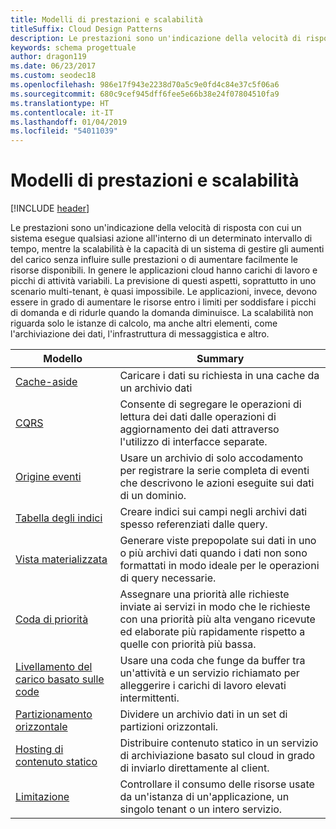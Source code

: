 ```yaml
---
title: Modelli di prestazioni e scalabilità
titleSuffix: Cloud Design Patterns
description: Le prestazioni sono un'indicazione della velocità di risposta con cui un sistema esegue qualsiasi azione all'interno di un determinato intervallo di tempo, mentre la scalabilità è la capacità di un sistema di gestire gli aumenti del carico senza influire sulle prestazioni o di aumentare facilmente le risorse disponibili. In genere le applicazioni cloud hanno carichi di lavoro e picchi di attività variabili. La previsione di questi aspetti, soprattutto in uno scenario multi-tenant, è quasi impossibile. Le applicazioni, invece, devono essere in grado di aumentare le risorse entro i limiti per soddisfare i picchi di domanda e di ridurle quando la domanda diminuisce. La scalabilità non riguarda solo le istanze di calcolo, ma anche altri elementi, come l'archiviazione dei dati, l'infrastruttura di messaggistica e altro.
keywords: schema progettuale
author: dragon119
ms.date: 06/23/2017
ms.custom: seodec18
ms.openlocfilehash: 986e17f943e2238d70a5c9e0fd4c84e37c5f06a6
ms.sourcegitcommit: 680c9cef945dff6fee5e66b38e24f07804510fa9
ms.translationtype: HT
ms.contentlocale: it-IT
ms.lasthandoff: 01/04/2019
ms.locfileid: "54011039"
---
```

# <a name="performance-and-scalability-patterns"></a>Modelli di prestazioni e scalabilità

[!INCLUDE [header](../../_includes/header.md)]

Le prestazioni sono un'indicazione della velocità di risposta con cui un sistema esegue qualsiasi azione all'interno di un determinato intervallo di tempo, mentre la scalabilità è la capacità di un sistema di gestire gli aumenti del carico senza influire sulle prestazioni o di aumentare facilmente le risorse disponibili. In genere le applicazioni cloud hanno carichi di lavoro e picchi di attività variabili. La previsione di questi aspetti, soprattutto in uno scenario multi-tenant, è quasi impossibile. Le applicazioni, invece, devono essere in grado di aumentare le risorse entro i limiti per soddisfare i picchi di domanda e di ridurle quando la domanda diminuisce. La scalabilità non riguarda solo le istanze di calcolo, ma anche altri elementi, come l'archiviazione dei dati, l'infrastruttura di messaggistica e altro.

|                           Modello                            |                                                                        Summary                                                                         |
|--------------------------------------------------------------|--------------------------------------------------------------------------------------------------------------------------------------------------------|
|               [Cache-aside](../cache-aside.md)               |                                                   Caricare i dati su richiesta in una cache da un archivio dati                                                   |
|                      [CQRS](../cqrs.md)                      |                           Consente di segregare le operazioni di lettura dei dati dalle operazioni di aggiornamento dei dati attraverso l'utilizzo di interfacce separate.                           |
|            [Origine eventi](../event-sourcing.md)            |                     Usare un archivio di solo accodamento per registrare la serie completa di eventi che descrivono le azioni eseguite sui dati di un dominio.                      |
|               [Tabella degli indici](../index-table.md)               |                                Creare indici sui campi negli archivi dati spesso referenziati dalle query.                                |
|         [Vista materializzata](../materialized-view.md)         |       Generare viste prepopolate sui dati in uno o più archivi dati quando i dati non sono formattati in modo ideale per le operazioni di query necessarie.        |
|            [Coda di priorità](../priority-queue.md)            | Assegnare una priorità alle richieste inviate ai servizi in modo che le richieste con una priorità più alta vengano ricevute ed elaborate più rapidamente rispetto a quelle con priorità più bassa. |
| [Livellamento del carico basato sulle code](../queue-based-load-leveling.md) |              Usare una coda che funge da buffer tra un'attività e un servizio richiamato per alleggerire i carichi di lavoro elevati intermittenti.               |
|                  [Partizionamento orizzontale](../sharding.md)                  |                                           Dividere un archivio dati in un set di partizioni orizzontali.                                           |
|    [Hosting di contenuto statico](../static-content-hosting.md)    |                          Distribuire contenuto statico in un servizio di archiviazione basato sul cloud in grado di inviarlo direttamente al client.                          |
|                [Limitazione](../throttling.md)                |                Controllare il consumo delle risorse usate da un'istanza di un'applicazione, un singolo tenant o un intero servizio.                 |
